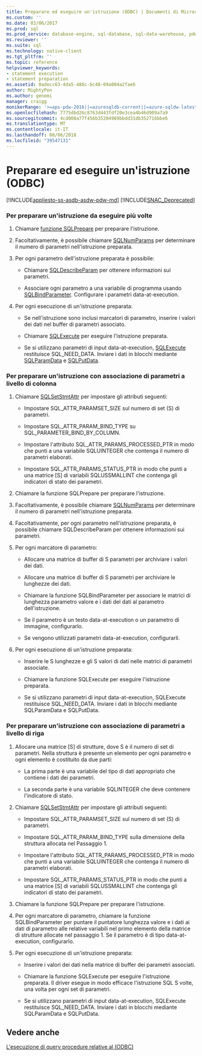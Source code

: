 ```yaml
---
title: Preparare ed eseguire un'istruzione (ODBC) | Documenti di Microsoft
ms.custom: ''
ms.date: 03/06/2017
ms.prod: sql
ms.prod_service: database-engine, sql-database, sql-data-warehouse, pdw
ms.reviewer: ''
ms.suite: sql
ms.technology: native-client
ms.tgt_pltfrm: ''
ms.topic: reference
helpviewer_keywords:
- statement execution
- statement preparation
ms.assetid: 0adecc63-4da5-486c-bc48-09a004a2fae6
author: MightyPen
ms.author: genemi
manager: craigg
monikerRange: '>=aps-pdw-2016||=azuresqldb-current||=azure-sqldw-latest||>=sql-server-2016||=sqlallproducts-allversions||>=sql-server-linux-2017'
ms.openlocfilehash: 7775dbd26c8763d443fdf20e3cea4b46d909a7a9
ms.sourcegitcommit: 4cd008a77f456b35204989bbdd31db352716bbe6
ms.translationtype: MT
ms.contentlocale: it-IT
ms.lasthandoff: 08/06/2018
ms.locfileid: "39547131"
---
```

# <a name="prepare-and-execute-a-statement-odbc"></a>Preparare ed eseguire un'istruzione (ODBC)
[!INCLUDE[appliesto-ss-asdb-asdw-pdw-md](../../../includes/appliesto-ss-asdb-asdw-pdw-md.md)]
[!INCLUDE[SNAC_Deprecated](../../../includes/snac-deprecated.md)]

    
### <a name="to-prepare-a-statement-once-and-then-execute-it-multiple-times"></a>Per preparare un'istruzione da eseguire più volte  
  
1.  Chiamare [funzione SQLPrepare](http://go.microsoft.com/fwlink/?LinkId=59360) per preparare l'istruzione.  
  
2.  Facoltativamente, è possibile chiamare [SQLNumParams](http://go.microsoft.com/fwlink/?LinkId=58404) per determinare il numero di parametri nell'istruzione preparata.  
  
3.  Per ogni parametro dell'istruzione preparata è possibile:  
  
    -   Chiamare [SQLDescribeParam](../../../relational-databases/native-client-odbc-api/sqldescribeparam.md) per ottenere informazioni sui parametri.  
  
    -   Associare ogni parametro a una variabile di programma usando [SQLBindParameter](../../../relational-databases/native-client-odbc-api/sqlbindparameter.md). Configurare i parametri data-at-execution.  
  
4.  Per ogni esecuzione di un'istruzione preparata:  
  
    -   Se nell'istruzione sono inclusi marcatori di parametro, inserire i valori dei dati nel buffer di parametri associato.  
  
    -   Chiamare [SQLExecute](http://go.microsoft.com/fwlink/?LinkId=58400) per eseguire l'istruzione preparata.  
  
    -   Se si utilizzano parametri di input data-at-execution, [SQLExecute](http://go.microsoft.com/fwlink/?LinkId=58400) restituisce SQL_NEED_DATA. Inviare i dati in blocchi mediante [SQLParamData](http://go.microsoft.com/fwlink/?LinkId=58405) e [SQLPutData](../../../relational-databases/native-client-odbc-api/sqlputdata.md).  
  
### <a name="to-prepare-a-statement-with-column-wise-parameter-binding"></a>Per preparare un'istruzione con associazione di parametri a livello di colonna  
  
1.  Chiamare [SQLSetStmtAttr](../../../relational-databases/native-client-odbc-api/sqlsetstmtattr.md) per impostare gli attributi seguenti:  
  
    -   Impostare SQL_ATTR_PARAMSET_SIZE sul numero di set (S) di parametri.  
  
    -   Impostare SQL_ATTR_PARAM_BIND_TYPE su SQL_PARAMETER_BIND_BY_COLUMN.  
  
    -   Impostare l'attributo SQL_ATTR_PARAMS_PROCESSED_PTR in modo che punti a una variabile SQLUINTEGER che contenga il numero di parametri elaborati.  
  
    -   Impostare SQL_ATTR_PARAMS_STATUS_PTR in modo che punti a una matrice [S] di variabili SQLUSSMALLINT che contenga gli indicatori di stato dei parametri.  
  
2.  Chiamare la funzione SQLPrepare per preparare l'istruzione.  
  
3.  Facoltativamente, è possibile chiamare [SQLNumParams](http://go.microsoft.com/fwlink/?LinkId=58404) per determinare il numero di parametri nell'istruzione preparata.  
  
4.  Facoltativamente, per ogni parametro nell'istruzione preparata, è possibile chiamare SQLDescribeParam per ottenere informazioni sui parametri.  
  
5.  Per ogni marcatore di parametro:  
  
    -   Allocare una matrice di buffer di S parametri per archiviare i valori dei dati.  
  
    -   Allocare una matrice di buffer di S parametri per archiviare le lunghezze dei dati.  
  
    -   Chiamare la funzione SQLBindParameter per associare le matrici di lunghezza parametro valore e i dati del dati al parametro dell'istruzione.  
  
    -   Se il parametro è un testo data-at-execution o un parametro di immagine, configurarlo.  
  
    -   Se vengono utilizzati parametri data-at-execution, configurarli.  
  
6.  Per ogni esecuzione di un'istruzione preparata:  
  
    -   Inserire le S lunghezze e gli S valori di dati nelle matrici di parametri associate.  
  
    -   Chiamare la funzione SQLExecute per eseguire l'istruzione preparata.  
  
    -   Se si utilizzano parametri di input data-at-execution, SQLExecute restituisce SQL_NEED_DATA. Inviare i dati in blocchi mediante SQLParamData e SQLPutData.  
  
### <a name="to-prepare-a-statement-with-row-wise-bound-parameters"></a>Per preparare un'istruzione con associazione di parametri a livello di riga  
  
1.  Allocare una matrice [S] di strutture, dove S è il numero di set di parametri. Nella struttura è presente un elemento per ogni parametro e ogni elemento è costituito da due parti:  
  
    -   La prima parte è una variabile del tipo di dati appropriato che contiene i dati dei parametri.  
  
    -   La seconda parte è una variabile SQLINTEGER che deve contenere l'indicatore di stato.  
  
2.  Chiamare [SQLSetStmtAttr](../../../relational-databases/native-client-odbc-api/sqlsetstmtattr.md) per impostare gli attributi seguenti:  
  
    -   Impostare SQL_ATTR_PARAMSET_SIZE sul numero di set (S) di parametri.  
  
    -   Impostare SQL_ATTR_PARAM_BIND_TYPE sulla dimensione della struttura allocata nel Passaggio 1.  
  
    -   Impostare l'attributo SQL_ATTR_PARAMS_PROCESSED_PTR in modo che punti a una variabile SQLUINTEGER che contenga il numero di parametri elaborati.  
  
    -   Impostare SQL_ATTR_PARAMS_STATUS_PTR in modo che punti a una matrice [S] di variabili SQLUSSMALLINT che contenga gli indicatori di stato dei parametri.  
  
3.  Chiamare la funzione SQLPrepare per preparare l'istruzione.  
  
4.  Per ogni marcatore di parametro, chiamare la funzione SQLBindParameter per puntare il puntatore lunghezza valore e i dati ai dati di parametro alle relative variabili nel primo elemento della matrice di strutture allocate nel passaggio 1. Se il parametro è di tipo data-at-execution, configurarlo.  
  
5.  Per ogni esecuzione di un'istruzione preparata:  
  
    -   Inserire i valori dei dati nella matrice di buffer dei parametri associati.  
  
    -   Chiamare la funzione SQLExecute per eseguire l'istruzione preparata. Il driver esegue in modo efficace l'istruzione SQL S volte, una volta per ogni set di parametri.  
  
    -   Se si utilizzano parametri di input data-at-execution, SQLExecute restituisce SQL_NEED_DATA. Inviare i dati in blocchi mediante SQLParamData e SQLPutData.  
  
## <a name="see-also"></a>Vedere anche  
 [L'esecuzione di query procedure relative al &#40;ODBC&#41;](../../../relational-databases/native-client-odbc-how-to/execute-queries/executing-queries-how-to-topics-odbc.md)  
  
  
